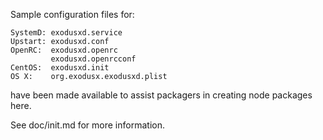 Sample configuration files for:
```
SystemD: exodusxd.service
Upstart: exodusxd.conf
OpenRC:  exodusxd.openrc
         exodusxd.openrcconf
CentOS:  exodusxd.init
OS X:    org.exodusx.exodusxd.plist
```
have been made available to assist packagers in creating node packages here.

See doc/init.md for more information.
